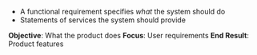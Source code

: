 - A functional requirement specifies *what* the system should do
- Statements of services the system should provide


**Objective**: What the product does
**Focus**: User requirements
**End Result**: Product features
